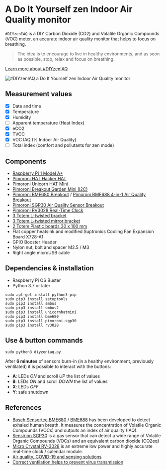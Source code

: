 # A Do It Yourself zen Indoor Air Quality monitor

`#DIYzenIAQ` is a DIY Carbon Dioxide (CO2) and Volatile Organic Compounds (VOC) meter, an accurate indoor air quality monitor that helps to focus on breathing.

> The idea is to encourage to live in healthy environments, and as soon as possible, stop, relax and focus on breathing.

[Learn more about #DIYzenIAQ](https://work.saraceni.org/airquality/?lang=en)

![#DIYzenIAQ a Do It Yourself zen Indoor Air Quality monitor](https://work.saraceni.org/airquality/img/gallery/diyzeniaq-unicorn-hat-mini-github.jpg)

## Measurement values

- [x] Date and time
- [x] Temperature
- [x] Humidity
- [ ] Apparent temperature (Heat Index)
- [x] eCO2
- [x] TVOC
- [x] VOC IAQ (% Indoor Air Quality)
- [ ] Total index (comfort and pollutants for zen mode)

## Components

* [Raspberry Pi 1 Model A+](https://www.raspberrypi.org/products/raspberry-pi-1-model-a-plus/)
* [Pimoroni HAT Hacker HAT](https://shop.pimoroni.com/products/hat-hacker-hat)
* [Pimoroni Unicorn HAT Mini](https://shop.pimoroni.com/products/unicorn-hat-mini)
* [Pimoroni Breakout Garden Mini (I2C)](https://shop.pimoroni.com/products/breakout-garden-mini-i2c)
* [Pimoroni BME680 Breakout](https://shop.pimoroni.com/products/bme680-breakout) / [Pimoroni BME688 4-in-1 Air Quality Breakout](https://shop.pimoroni.com/products/bme688-breakout)
* [Pimoroni SGP30 Air Quality Sensor Breakout](https://shop.pimoroni.com/products/sgp30-air-quality-sensor-breakout)
* [Pimoroni RV3028 Real-Time Clock](https://shop.pimoroni.com/products/rv3028-real-time-clock-rtc-breakout)
* [3 Totem L-twisted bracket](https://totemmaker.net/product/l-twisted-bracket-20-pack/)
* [3 Totem L-twisted mirror bracket](https://totemmaker.net/product/l-twisted-mirror-bracket-20-pack/)
* [2 Totem Plastic boards 30 x 100 mm](https://totemmaker.net/product/boards-10-pack/)
* Flat copper heatsink and modified Suptronics Cooling Fan Expansion Board X728-A1
* GPIO Booster Header
* Nylon nut, bolt and spacer M2.5 / M3
* Right angle microUSB cable

## Dependencies & installation

* Raspberry Pi OS Buster
* Python 3.7 or later

```shell
sudo apt-get install python3-pip
sudo pip3 install setuptools
sudo pip3 install smbus
sudo pip3 install smbus2
sudo pip3 install unicornhatmini
sudo pip3 install bme680
sudo pip3 install pimoroni-sgp30
sudo pip3 install rv3028
```

## Use & button commands

```shell
sudo python3 diyzeniaq.py
```

After **6 minutes** of sensors burn-in (in a healthy environment, previously ventilated) it is possible to interact with the buttons:

* **A**: LEDs _ON_ and scroll _UP_ the list of values
* **B**: LEDs _ON_ and scroll _DOWN_ the list of values
* **X**: LEDs _OFF_
* **Y**: safe shutdown

## References

* [Bosch Sensortec BME680](https://www.bosch-sensortec.com/products/environmental-sensors/gas-sensors/bme680/) / [BME688](https://www.bosch-sensortec.com/products/environmental-sensors/gas-sensors/bme688/) has been developed to detect exhaled human breath. It measures the concentration of Volatile Organic Compounds (VOCs) and outputs an index of air quality (IAQ).
* [Sensirion SGP30](https://www.sensirion.com/en/environmental-sensors/gas-sensors/sgp30/) is a gas sensor that can detect a wide range of Volatile Organic Compounds (VOCs) and an equivalent carbon dioxide (CO2eq)
* [Micro Crystal RV-3028](https://www.microcrystal.com/en/products/real-time-clock-rtc-modules/rv-3028-c7/) is an extreme low power and highly accurate real-time clock / calendar module.
* [Air quality, COVID-19 and sensing solutions](https://www.bosch-sensortec.com/news/how-sensing-solutions-help-to-fight-against-covid-19.html)
* [Correct ventilation helps to prevent virus transmission](https://www.sensirion.com/en/environmental-sensors/indoor-air-quality/correct-ventilation-helps-to-reduce-the-risk-of-virus-transmission/)
